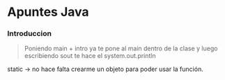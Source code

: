 

# Apuntes Java


### Introduccion

> Poniendo main + intro ya te pone al main dentro de la clase y luego escribiendo sout te hace el system.out.println

static -> no hace falta crearme un objeto para poder usar la función.

